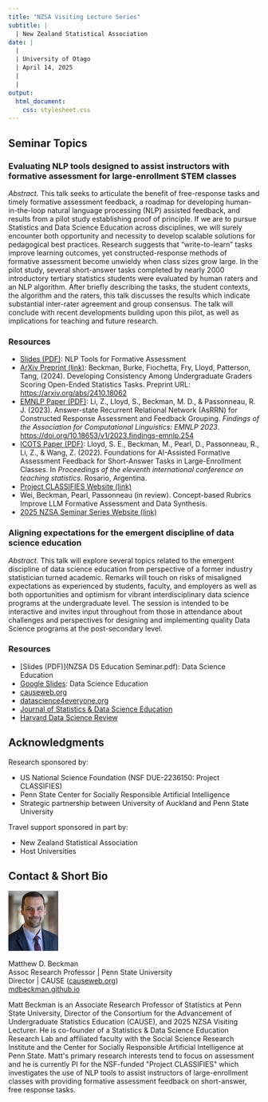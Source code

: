 ```yaml
---
title: "NZSA Visiting Lecture Series"
subtitle: | 
  | New Zealand Statistical Association
date: |
  | 
  | University of Otago
  | April 14, 2025
  | 
  | 
output: 
  html_document: 
    css: stylesheet.css
---
```


## Seminar Topics

### Evaluating NLP tools designed to assist instructors with formative assessment for large-enrollment STEM classes

*Abstract.* This talk seeks to articulate the benefit of free-response tasks and timely formative assessment feedback, a roadmap for developing human-in-the-loop natural language processing (NLP) assisted feedback, and results from a pilot study establishing proof of principle. If we are to pursue Statistics and Data Science Education across disciplines, we will surely encounter both opportunity and necessity to develop scalable solutions for pedagogical best practices. Research suggests that “write-to-learn” tasks improve learning outcomes, yet constructed-response methods of formative assessment become unwieldy when class sizes grow large. In the pilot study, several short-answer tasks completed by nearly 2000 introductory tertiary statistics students were evaluated by human raters and an NLP algorithm. After briefly describing the tasks, the student contexts, the algorithm and the raters, this talk discusses the results which indicate substantial inter-rater agreement and group consensus. The talk will conclude with recent developments building upon this pilot, as well as implications for teaching and future research.

### Resources

- [Slides (PDF)](docsNLP/202504-scalable-formative-assessment.pdf): NLP Tools for Formative Assessment
- [ArXiv Preprint (link)](https://arxiv.org/abs/2410.18062): Beckman, Burke, Fiochetta, Fry, Lloyd, Patterson, Tang, (2024). Developing Consistency Among Undergraduate Graders Scoring Open-Ended Statistics Tasks. Preprint URL: https://arxiv.org/abs/2410.18062
- [EMNLP Paper (PDF)](docsNLP/EMNLP-Paper.pdf): Li, Z., Lloyd, S., Beckman, M. D., & Passonneau, R. J. (2023). Answer-state Recurrent Relational Network (AsRRN) for Constructed Response Assessment and Feedback Grouping.  *Findings of the Association for Computational Linguistics: EMNLP 2023*. https://doi.org/10.18653/v1/2023.findings-emnlp.254
- [ICOTS Paper (PDF)](docsNLP/ICOTS-Paper.pdf): Lloyd, S. E., Beckman, M., Pearl, D., Passonneau, R., Li, Z., & Wang, Z. (2022). Foundations for AI-Assisted Formative Assessment Feedback for Short-Answer Tasks in Large-Enrollment Classes. In *Proceedings of the eleventh international conference on teaching statistics*. Rosario, Argentina.
- [Project CLASSIFIES Website (link)](https://project-classifies.weebly.com/)
- Wei, Beckman, Pearl, Passonneau (in review). Concept-based Rubrics Improve LLM Formative Assessment and Data Synthesis. 
- [2025 NZSA Seminar Series Website (link)](https://mdbeckmantemp.github.io/2025-NZSA/)

### Aligning expectations for the emergent discipline of data science education

*Abstract.* This talk will explore several topics related to the emergent discipline of data science education from perspective of a former industry statistician turned academic. Remarks will touch on risks of misaligned expectations as experienced by students, faculty, and employers as well as both opportunities and optimism for vibrant interdisciplinary data science programs at the undergraduate level.  The session is intended to be interactive and invites input throughout from those in attendance about challenges and perspectives for designing and implementing quality Data Science programs at the post-secondary level.

### Resources

- [Slides (PDF)](NZSA DS Education Seminar.pdf): Data Science Education
- [Google Slides](https://docs.google.com/presentation/d/1VZjzPrOPest5bvbtPTHbdiFTflhSamORIM8GLFIkCTc/edit#slide=id.g349976153b9_0_68): Data Science Education 
- [causeweb.org](https://www.causeweb.org/cause/)
- [datascience4everyone.org](https://www.datascience4everyone.org/)
- [Journal of Statistics & Data Science Education](https://www.tandfonline.com/journals/ujse21)
- [Harvard Data Science Review](https://hdsr.mitpress.mit.edu/stepping-stones)


## Acknowledgments

Research sponsored by:

- US National Science Foundation (NSF DUE-2236150: Project CLASSIFIES)
- Penn State Center for Socially Responsible Artificial Intelligence
- Strategic partnership between University of Auckland and Penn State University

Travel support sponsored in part by:

- New Zealand Statistical Association
- Host Universities


## Contact & Short Bio

![](directory-beckman-small.jpg)

Matthew D. Beckman  
Assoc Research Professor | Penn State University  
Director | CAUSE ([causeweb.org](https://causeweb.org))   
[mdbeckman.github.io](https://mdbeckman.github.io/)  


Matt Beckman is an Associate Research Professor of Statistics at Penn State University, Director of the Consortium for the Advancement of Undergraduate Statistics Education (CAUSE), and 2025 NZSA Visiting Lecturer.  He is co-founder of a Statistics & Data Science Education Research Lab and affiliated faculty with the Social Science Research Institute and the Center for Socially Responsible Artificial Intelligence at Penn State. Matt's primary research interests tend to focus on assessment and he is currently PI for the NSF-funded "Project CLASSIFIES" which investigates the use of NLP tools to assist instructors of large-enrollment classes with providing formative assessment feedback on short-answer, free response tasks.  
